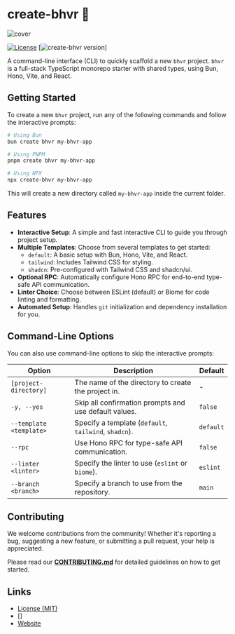 # create-bhvr 🦫

![cover](https://cdn.stevedylan.dev/ipfs/bafybeievx27ar5qfqyqyud7kemnb5n2p4rzt2matogi6qttwkpxonqhra4)

[![License](https://img.shields.io/badge/License-MIT-blue.svg)](https://github.com/0xZ0uk/create-vhs/blob/main/LICENSE)
[![create-bhvr version](https://img.shields.io/npm/v/create-bhvr.svg?label=%20)]

A command-line interface (CLI) to quickly scaffold a new `bhvr` project. `bhvr` is a full-stack TypeScript monorepo starter with shared types, using Bun, Hono, Vite, and React.

## Getting Started

To create a new `bhvr` project, run any of the following commands and follow the interactive prompts:

```bash
# Using Bun
bun create bhvr my-bhvr-app
```

```bash
# Using PNPM
pnpm create bhvr my-bhvr-app
```

```bash
# Using NPX
npx create-bhvr my-bhvr-app
```

This will create a new directory called `my-bhvr-app` inside the current folder.

## Features

- **Interactive Setup**: A simple and fast interactive CLI to guide you through project setup.
- **Multiple Templates**: Choose from several templates to get started:
    - `default`: A basic setup with Bun, Hono, Vite, and React.
    - `tailwind`: Includes Tailwind CSS for styling.
    - `shadcn`: Pre-configured with Tailwind CSS and shadcn/ui.
- **Optional RPC**: Automatically configure Hono RPC for end-to-end type-safe API communication.
- **Linter Choice**: Choose between ESLint (default) or Biome for code linting and formatting.
- **Automated Setup**: Handles `git` initialization and dependency installation for you.

## Command-Line Options

You can also use command-line options to skip the interactive prompts:

| Option                  | Description                                            | Default   |
| ----------------------- | ------------------------------------------------------ | --------- |
| `[project-directory]`   | The name of the directory to create the project in.    | -         |
| `-y, --yes`             | Skip all confirmation prompts and use default values.  | `false`   |
| `--template <template>` | Specify a template (`default`, `tailwind`, `shadcn`).  | `default` |
| `--rpc`                 | Use Hono RPC for type-safe API communication.          | `false`   |
| `--linter <linter>`     | Specify the linter to use (`eslint` or `biome`).       | `eslint`  |
| `--branch <branch>`     | Specify a branch to use from the repository.           | `main`    |

## Contributing

We welcome contributions from the community! Whether it's reporting a bug, suggesting a new feature, or submitting a pull request, your help is appreciated.

Please read our [**CONTRIBUTING.md**](CONTRIBUTING.md) for detailed guidelines on how to get started.

## Links

- [License (MIT)](LICENSE)
- []
- [Website](https://bhvr.dev)
